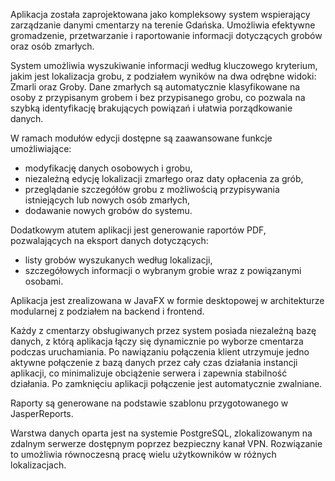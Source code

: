Aplikacja została zaprojektowana jako kompleksowy system wspierający zarządzanie danymi cmentarzy na terenie Gdańska. Umożliwia efektywne gromadzenie, przetwarzanie i raportowanie informacji dotyczących grobów oraz osób zmarłych.

System umożliwia wyszukiwanie informacji według kluczowego kryterium, jakim jest lokalizacja grobu, z podziałem wyników na dwa odrębne widoki: Zmarli oraz Groby. Dane zmarłych są automatycznie klasyfikowane na osoby z przypisanym grobem i bez przypisanego grobu, co pozwala na szybką identyfikację brakujących powiązań i ułatwia porządkowanie danych.

W ramach modułów edycji dostępne są zaawansowane funkcje umożliwiające:
- modyfikację danych osobowych i grobu,
- niezależną edycję lokalizacji zmarłego oraz daty opłacenia za grób,
- przeglądanie szczegółów grobu z możliwością przypisywania istniejących lub nowych osób zmarłych,
- dodawanie nowych grobów do systemu.

Dodatkowym atutem aplikacji jest generowanie raportów PDF, pozwalających na eksport danych dotyczących:
- listy grobów wyszukanych według lokalizacji,
- szczegółowych informacji o wybranym grobie wraz z powiązanymi osobami.

Aplikacja jest zrealizowana w JavaFX w formie desktopowej w architekturze modularnej z podziałem na backend i frontend.

Każdy z cmentarzy obsługiwanych przez system posiada niezależną bazę danych, z którą aplikacja łączy się dynamicznie po wyborze cmentarza podczas uruchamiania.
Po nawiązaniu połączenia klient utrzymuje jedno aktywne połączenie z bazą danych przez cały czas działania instancji aplikacji, co minimalizuje obciążenie serwera i zapewnia stabilność działania. Po zamknięciu aplikacji połączenie jest automatycznie zwalniane.

Raporty są generowane na podstawie szablonu przygotowanego w JasperReports.

Warstwa danych oparta jest na systemie PostgreSQL, zlokalizowanym na zdalnym serwerze dostępnym poprzez bezpieczny kanał VPN. Rozwiązanie to umożliwia równoczesną pracę wielu użytkowników w różnych lokalizacjach.
